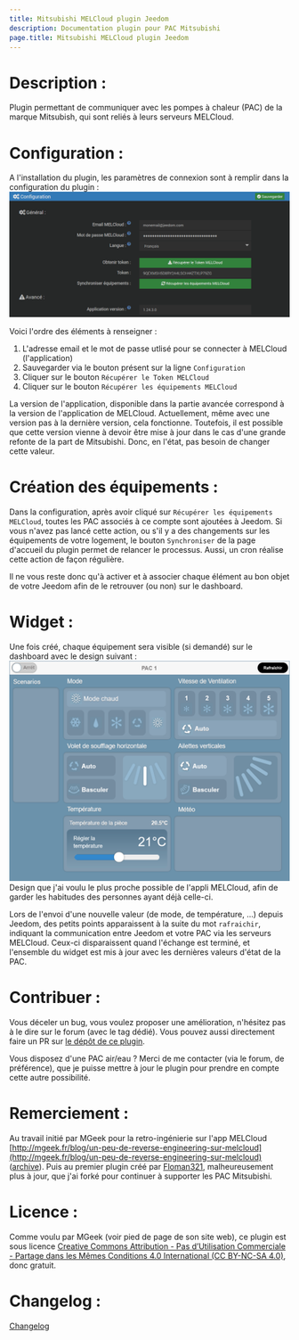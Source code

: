 ```yaml
---
title: Mitsubishi MELCloud plugin Jeedom
description: Documentation plugin pour PAC Mitsubishi
page.title: Mitsubishi MELCloud plugin Jeedom
---
```


# Description :

Plugin permettant de communiquer avec les pompes à chaleur (PAC) de la marque Mitsubish, qui sont reliés à leurs serveurs MELCloud.

# Configuration :
A l'installation du plugin, les paramètres de connexion sont à remplir dans la configuration du plugin :
![configuration](./Configuration.png?raw=true)

Voici l'ordre des éléments à renseigner :
1. L'adresse email et le mot de passe utlisé pour se connecter à MELCloud (l'application)
2. Sauvegarder via le bouton présent sur la ligne `Configuration`
3. Cliquer sur le bouton `Récupérer le Token MELCloud`
4. Cliquer sur le bouton `Récupérer les équipements MELCloud`

La version de l'application, disponible dans la partie avancée correspond à la version de l'application de MELCloud. Actuellement, même avec une version pas à la dernière version, cela fonctionne. Toutefois, il est possible que cette version vienne à devoir être mise à jour dans le cas d'une grande refonte de la part de Mitsubishi.
Donc, en l'état, pas besoin de changer cette valeur.

# Création des équipements :
Dans la configuration, après avoir cliqué sur `Récupérer les équipements MELCloud`, toutes les PAC associés à ce compte sont ajoutées à Jeedom.
Si vous n'avez pas lancé cette action, ou s'il y a des changements sur les équipements de votre logement, le bouton `Synchroniser` de la page d'accueil du plugin permet de relancer le processus. Aussi, un cron réalise cette action de façon régulière.

Il ne vous reste donc qu'à activer et à associer chaque élément au bon objet de votre Jeedom afin de le retrouver (ou non) sur le dashboard.

# Widget :
Une fois créé, chaque équipement sera visible (si demandé) sur le dashboard avec le design suivant :
![widget](./Widget.png?raw=true)
Design que j'ai voulu le plus proche possible de l'appli MELCloud, afin de garder les habitudes des personnes ayant déjà celle-ci.

Lors de l'envoi d'une nouvelle valeur (de mode, de température, ...) depuis Jeedom, des petits points apparaissent à la suite du mot `rafraichir`, indiquant la communication entre Jeedom et votre PAC via les serveurs MELCloud. Ceux-ci disparaissent quand l'échange est terminé, et l'ensemble du widget est mis à jour avec les dernières valeurs d'état de la PAC.

# Contribuer :
Vous déceler un bug, vous voulez proposer une amélioration, n'hésitez pas à le dire sur le forum (avec le tag dédié). Vous pouvez aussi directement faire un PR sur [le dépôt de ce plugin](https://github.com/DuchkPy/mitsubishimelcloud).

Vous disposez d'une PAC air/eau ? Merci de me contacter (via le forum, de préférence), que je puisse mettre à jour le plugin pour prendre en compte cette autre possibilité.

# Remerciement :
Au travail initié par MGeek pour la retro-ingénierie sur l'app MELCloud [http://mgeek.fr/blog/un-peu-de-reverse-engineering-sur-melcloud](http://mgeek.fr/blog/un-peu-de-reverse-engineering-sur-melcloud) ([archive](https://web.archive.org/web/20220120005605/http://mgeek.fr/blog/un-peu-de-reverse-engineering-sur-melcloud)).
Puis au premier plugin créé par [Floman321](https://github.com/floman321/melcloud), malheureusement plus à jour, que j'ai forké pour continuer à supporter les PAC Mitsubishi.

# Licence :
Comme voulu par MGeek (voir pied de page de son site web), ce plugin est sous licence [Creative Commons Attribution - Pas d’Utilisation Commerciale - Partage dans les Mêmes Conditions 4.0 International (CC BY-NC-SA 4.0)](https://creativecommons.org/licenses/by-nc-sa/4.0/deed.fr), donc gratuit.

# Changelog :
[Changelog](./changelog.md)